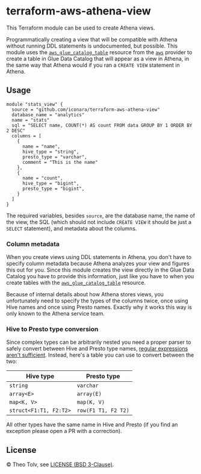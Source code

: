 # terraform-aws-athena-view

This Terraform module can be used to create Athena views.

Programmatically creating a view that will be compatible with Athena without running DDL statements is undocumented, but possible. This module uses the [`aws_glue_catalog_table`][1] resource from the [`aws`](https://registry.terraform.io/providers/hashicorp/aws/latest/docs) provider to create a table in Glue Data Catalog that will appear as a view in Athena, in the same way that Athena would if you ran a `CREATE VIEW` statement in Athena.

## Usage

```hcl
module "stats_view" {
  source = "github.com/iconara/terraform-aws-athena-view"
  database_name = "analytics"
  name = "stats"
  sql = "SELECT name, COUNT(*) AS count FROM data GROUP BY 1 ORDER BY 2 DESC"
  columns = [
    {
      name = "name",
      hive_type = "string",
      presto_type = "varchar",
      comment = "This is the name"
    },
    {
      name = "count",
      hive_type = "bigint",
      presto_type = "bigint",
    }
  ]
}
```

The required variables, besides `source`, are the database name, the name of the view, the SQL (which should not include `CREATE VIEW` it should be just a `SELECT` statement), and metadata about the columns.

### Column metadata

When you create views using DDL statements in Athena, you don't have to specify column metadata because Athena analyzes your view and figures this out for you. Since this module creates the view directly in the Glue Data Catalog you have to provide this information, just like you have to when you create tables with the [`aws_glue_catalog_table`][1] resource.

Because of internal details about how Athena stores views, you unfortunately need to specify the types of the columns twice, once using Hive names and once using Presto names. Exactly why it works this way is only known to the Athena service team.

### Hive to Presto type conversion

Since complex types can be arbitrarily nested you need a proper parser to safely convert between Hive and Presto type names, [regular expressions aren't sufficient](https://stackoverflow.com/questions/546433/regular-expression-to-match-balanced-parentheses). Instead, here's a table you can use to convert between the two:

Hive type | Presto type
---|---
`string` | `varchar`
`array<E>` | `array(E)`
`map<K, V>` | `map(K, V)`
`struct<F1:T1, F2:T2>` | `row(F1 T1, F2 T2)`

All other types have the same name in Hive and Presto (if you find an exception please open a PR with a correction).

## License

© Theo Tolv, see [LICENSE (BSD 3-Clause)](LICENSE).

  [1]: https://registry.terraform.io/providers/hashicorp/aws/latest/docs/resources/glue_catalog_table
